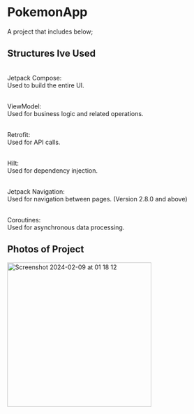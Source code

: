 # PokemonApp

A project that includes below;

## Structures Ive Used

 <br/>Jetpack Compose: <br/> Used to build the entire UI. <br/>

 <br/>ViewModel: <br/> Used for business logic and related operations. <br/>

 <br/>Retrofit: <br/> Used for API calls. <br/>

 <br/>Hilt:  <br/>Used for dependency injection. <br/>

 <br/>Jetpack Navigation: <br/> Used for navigation between pages. (Version 2.8.0 and above) <br/>

 <br/>Coroutines: <br/> Used for asynchronous data processing. <br/>

## Photos of Project
<img width="330" alt="Screenshot 2024-02-09 at 01 18 12" src="b5d1-2b2a802698e5">
